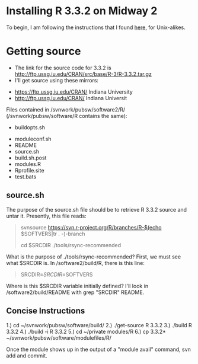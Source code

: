 # Installing R 3.3.2 on Midway 2

To begin, I am following the instructions that I found [here](https://cran.r-project.org/doc/manuals/r-patched/R-admin.html#Installing-R-under-Unix_002dalikes), for Unix-alikes.

# Getting source
- The link for the source code for 3.3.2 is http://ftp.ussg.iu.edu/CRAN/src/base/R-3/R-3.3.2.tar.gz
- I'll get source using these mirrors:
 * https://ftp.ussg.iu.edu/CRAN/	Indiana University
 * http://ftp.ussg.iu.edu/CRAN/	Indiana Universit

Files contained in /svnwork/pubsw/software2/R/ (/svnwork/pubsw/software/R contains the same):
* buildopts.sh
- moduleconf.sh
- README
- source.sh
- build.sh.post
- modules.R
- Rprofile.site
- test.bats

source.sh
----------------------------
The purpose of the source.sh file should be to retrieve R 3.3.2 source and untar it.
Presently, this file reads:

> svnsource https://svn.r-project.org/R/branches/R-$(echo $SOFTVERS|tr . -)-branch
>
> cd $SRCDIR
> ./tools/rsync-recommended

What is the purpose of ./tools/rsync-recommended? First, we must see what $SRCDIR is.
In /software2/build/R, there is this line:
>SRCDIR=$SRCDIR=$SOFTVERS

Where is this $SRCDIR variable initially defined? I'll look in /software2/build/README with grep "SRCDIR" README.

## Concise Instructions
1.) cd ~/svnwork/pubsw/software/build/
2.) ./get-source R 3.3.2
3.) ./build R 3.3.2
4.) ./build -i R 3.3.2
5.) cd ~/private modules/R
6.) cp 3.3.2\* ~/svnwork/pubsw/software/modulefiles/R/

Once the module shows up in the output of a "module avail" command, svn add and commit.

